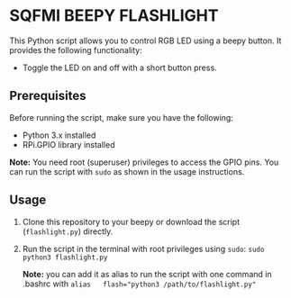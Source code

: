 # SQFMI BEEPY FLASHLIGHT

This Python script allows you to control RGB LED using a beepy  button. It provides the following functionality:

- Toggle the LED on and off with a short button press.

## Prerequisites

Before running the script, make sure you have the following:

- Python 3.x installed
- RPi.GPIO library installed

**Note:** You need root (superuser) privileges to access the GPIO pins. You can run the script with `sudo` as shown in the usage instructions.

## Usage

1. Clone this repository to your beepy or download the script (`flashlight.py`) directly.

2. Run the script in the terminal with root privileges using `sudo`:
   `sudo python3 flashlight.py`

	**Note:**  you can add it as alias to run the script with one command in .bashrc  with `alias 	flash="python3 /path/to/flashlight.py"`
